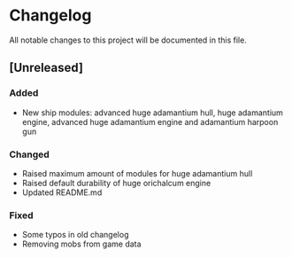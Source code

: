 # Changelog
All notable changes to this project will be documented in this file.

## [Unreleased]

### Added
- New ship modules: advanced huge adamantium hull, huge adamantium engine,
  advanced huge adamantium engine and adamantium harpoon gun

### Changed
- Raised maximum amount of modules for huge adamantium hull
- Raised default durability of huge orichalcum engine
- Updated README.md

### Fixed
- Some typos in old changelog
- Removing mobs from game data
